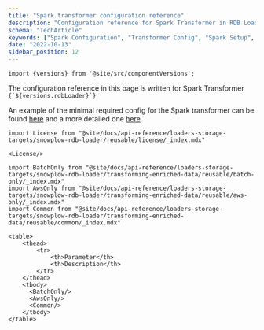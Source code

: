 ```yaml
---
title: "Spark transformer configuration reference"
description: "Configuration reference for Spark Transformer in RDB Loader behavioral data processing pipelines."
schema: "TechArticle"
keywords: ["Spark Configuration", "Transformer Config", "Spark Setup", "Big Data Config", "Spark Settings", "Transform Config"]
date: "2022-10-13"
sidebar_position: 12
---
```


```mdx-code-block
import {versions} from '@site/src/componentVersions';
```

<p>The configuration reference in this page is written for Spark Transformer <code>{`${versions.rdbLoader}`}</code></p>

An example of the minimal required config for the Spark transformer can be found [here](https://github.com/snowplow/snowplow-rdb-loader/tree/master/config/transformer/aws/transformer.batch.config.minimal.hocon) and a more detailed one [here](https://github.com/snowplow/snowplow-rdb-loader/tree/master/config/transformer/aws/transformer.batch.config.reference.hocon).

```mdx-code-block
import License from "@site/docs/api-reference/loaders-storage-targets/snowplow-rdb-loader/reusable/license/_index.mdx"

<License/>
```

```mdx-code-block
import BatchOnly from "@site/docs/api-reference/loaders-storage-targets/snowplow-rdb-loader/transforming-enriched-data/reusable/batch-only/_index.mdx"
import AwsOnly from "@site/docs/api-reference/loaders-storage-targets/snowplow-rdb-loader/transforming-enriched-data/reusable/aws-only/_index.mdx"
import Common from "@site/docs/api-reference/loaders-storage-targets/snowplow-rdb-loader/transforming-enriched-data/reusable/common/_index.mdx"

<table>
    <thead>
        <tr>
            <th>Parameter</th>
            <th>Description</th>
        </tr>
    </thead>
    <tbody>
      <BatchOnly/>
      <AwsOnly/>
      <Common/>
    </tbody>
</table>
```
